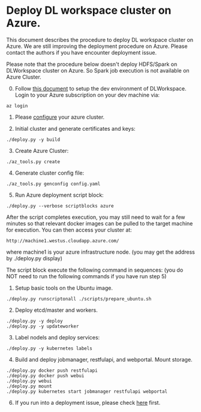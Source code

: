 # Deploy DL workspace cluster on Azure. 

This document describes the procedure to deploy DL workspace cluster on Azure. We are still improving the deployment procedure on Azure. Please contact the authors if you have encounter deployment issue. 

Please note that the procedure below doesn't deploy HDFS/Spark on DLWorkspace cluster on Azure. So Spark job execution is not available on Azure Cluster. 

0. Follow [this document](../DevEnvironment/README.md) to setup the dev environment of DLWorkspace. Login to your Azure subscription on your dev machine via:

```
az login
```

1. Please [configure](configure.md) your azure cluster. 

2. Initial cluster and generate certificates and keys:
```
./deploy.py -y build
```
3. Create Azure Cluster:
```
./az_tools.py create
```

4. Generate cluster config file:
```
./az_tools.py genconfig config.yaml
```
 
5. Run Azure deployment script block:
  ```
  ./deploy.py --verbose scriptblocks azure 
  ```
  After the script completes execution, you may still need to wait for a few minutes so that relevant docker images can be pulled to the target machine for execution. You can then access your cluster at:
  ```
  http://machine1.westus.cloudapp.azure.com/
  ```
  where machine1 is your azure infrastructure node. (you may get the address by ./deploy.py display)

  The script block execute the following command in sequences: (you do NOT need to run the following commands if you have run step 5)
  1. Setup basic tools on the Ubuntu image. 
  ```
  ./deploy.py runscriptonall ./scripts/prepare_ubuntu.sh
  ```

  2. Deploy etcd/master and workers. 
  ```
  ./deploy.py -y deploy
  ./deploy.py -y updateworker
  ```

  3. Label nodels and deploy services:
  ```
  ./deploy.py -y kubernetes labels
  ```

  4. Build and deploy jobmanager, restfulapi, and webportal. Mount storage.
  ```
  ./deploy.py docker push restfulapi
  ./deploy.py docker push webui
  ./deploy.py webui
  ./deploy.py mount
  ./deploy.py kubernetes start jobmanager restfulapi webportal
  ```

6. If you run into a deployment issue, please check [here](FAQ.md) first. 


